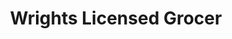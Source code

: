 ---
title: "Wrights Licensed Grocer"
url: /north-queensferry/wrights-licensed-grocer/
shop: Lebensmittel
---